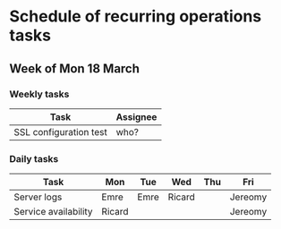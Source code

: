 # Schedule of recurring operations tasks

## Week of Mon 18 March

### Weekly tasks

| Task                                                         | Assignee |
| ------------------------------------------------------------ | ---- |
| SSL configuration test | who?     |

### Daily tasks
| Task                 | Mon  | Tue  | Wed  | Thu  | Fri  |
| -------------------- | ---- | ---- | ---- | ---- | ---- |
| Server logs          | Emre | Emre |Ricard|      |Jereomy|
| Service availability |Ricard|      |      |      |Jereomy|
